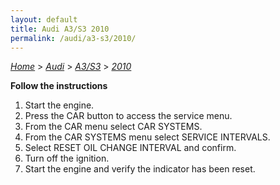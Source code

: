 ```yaml
---
layout: default
title: Audi A3/S3 2010
permalink: /audi/a3-s3/2010/
---
```

[*Home*](/) > [*Audi*](/audi/) > [*A3/S3*](/audi/a3-s3/) > [*2010*](/audi/a3-s3/2010/)

**Follow the instructions**

1. Start the engine.
2. Press the CAR button to access the service menu.
3. From the CAR menu select CAR SYSTEMS.
4. From the CAR SYSTEMS menu select SERVICE INTERVALS.
5. Select RESET OIL CHANGE INTERVAL and confirm.
6. Turn off the ignition.
7. Start the engine and verify the indicator has been reset.